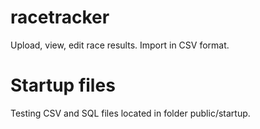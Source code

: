# racetracker
Upload, view, edit race results. Import in CSV format.

# Startup files
Testing CSV and SQL files located in folder public/startup.
